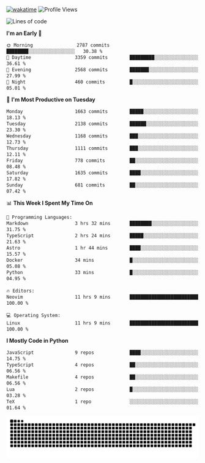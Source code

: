 [![wakatime](https://wakatime.com/badge/user/b920b284-3cde-4cd4-b72e-f7f22d050b16.svg)](https://wakatime.com/@b920b284-3cde-4cd4-b72e-f7f22d050b16)
![Profile Views](http://img.shields.io/badge/Profile%20Views-4586-blue)
<!--START_SECTION:waka-->
![Lines of code](https://img.shields.io/badge/From%20Hello%20World%20I%27ve%20Written-6.2%20million%20lines%20of%20code-blue)

**I'm an Early 🐤** 

```text
🌞 Morning                2787 commits        ████████░░░░░░░░░░░░░░░░░   30.38 % 
🌆 Daytime                3359 commits        █████████░░░░░░░░░░░░░░░░   36.61 % 
🌃 Evening                2568 commits        ███████░░░░░░░░░░░░░░░░░░   27.99 % 
🌙 Night                  460 commits         █░░░░░░░░░░░░░░░░░░░░░░░░   05.01 % 
```
📅 **I'm Most Productive on Tuesday** 

```text
Monday                   1663 commits        █████░░░░░░░░░░░░░░░░░░░░   18.13 % 
Tuesday                  2138 commits        ██████░░░░░░░░░░░░░░░░░░░   23.30 % 
Wednesday                1168 commits        ███░░░░░░░░░░░░░░░░░░░░░░   12.73 % 
Thursday                 1111 commits        ███░░░░░░░░░░░░░░░░░░░░░░   12.11 % 
Friday                   778 commits         ██░░░░░░░░░░░░░░░░░░░░░░░   08.48 % 
Saturday                 1635 commits        ████░░░░░░░░░░░░░░░░░░░░░   17.82 % 
Sunday                   681 commits         ██░░░░░░░░░░░░░░░░░░░░░░░   07.42 % 
```


📊 **This Week I Spent My Time On** 

```text
💬 Programming Languages: 
Markdown                 3 hrs 32 mins       ████████░░░░░░░░░░░░░░░░░   31.75 % 
TypeScript               2 hrs 24 mins       █████░░░░░░░░░░░░░░░░░░░░   21.63 % 
Astro                    1 hr 44 mins        ████░░░░░░░░░░░░░░░░░░░░░   15.57 % 
Docker                   34 mins             █░░░░░░░░░░░░░░░░░░░░░░░░   05.08 % 
Python                   33 mins             █░░░░░░░░░░░░░░░░░░░░░░░░   04.95 % 

🔥 Editors: 
Neovim                   11 hrs 9 mins       █████████████████████████   100.00 % 

💻 Operating System: 
Linux                    11 hrs 9 mins       █████████████████████████   100.00 % 
```

**I Mostly Code in Python** 

```text
JavaScript               9 repos             ████░░░░░░░░░░░░░░░░░░░░░   14.75 % 
TypeScript               4 repos             ██░░░░░░░░░░░░░░░░░░░░░░░   06.56 % 
Makefile                 4 repos             ██░░░░░░░░░░░░░░░░░░░░░░░   06.56 % 
Lua                      2 repos             █░░░░░░░░░░░░░░░░░░░░░░░░   03.28 % 
TeX                      1 repo              ░░░░░░░░░░░░░░░░░░░░░░░░░   01.64 % 
```




<!--END_SECTION:waka-->
![Snake animation](https://raw.githubusercontent.com/timmypidashev/timmypidashev/main/commits.svg)

